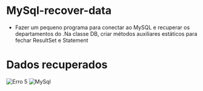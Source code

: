 # MySql-recover-data
* Fazer um pequeno programa para conectar ao MySQL e recuperar os departamentos do .Na classe DB, criar métodos auxiliares estáticos para fechar ResultSet e Statement

# Dados recuperados 
![Erro 5](https://github.com/Glauber8289/MySql-recover-data/assets/107453279/67311461-745b-44e6-808c-48bd9e902855)
![MySql](https://github.com/Glauber8289/MySql-recover-data/assets/107453279/fa075fdb-d775-4c51-b131-a09321d127f0)


